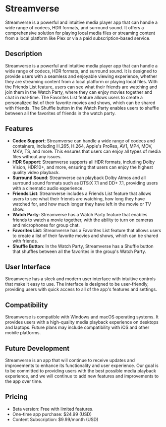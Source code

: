 # Streamverse

Streamverse is a powerful and intuitive media player app that can handle a wide range of codecs, HDR formats, and surround sound. It offers a comprehensive solution for playing local media files or streaming content from a local platform like Plex or via a paid subscription-based service.

## Description

Streamverse is a powerful and intuitive media player app that can handle a wide range of codecs, HDR formats, and surround sound. It is designed to provide users with a seamless and enjoyable viewing experience, whether they are streaming content from a local platform or playing local files. With the Friends List feature, users can see what their friends are watching and join them in the Watch Party, where they can enjoy movies together and chat in real-time. The Favorites List feature allows users to create a personalized list of their favorite movies and shows, which can be shared with friends. The Shuffle button in the Watch Party enables users to shuffle between all the favorites of friends in the watch party.

## Features

- **Codec Support**: Streamverse can handle a wide range of codecs and containers, including H.265, H.264, Apple's ProRes, AV1, MP4, MOV, MKV, TS, and more. This ensures that users can enjoy all types of media files without any issues.
- **HDR Support**: Streamverse supports all HDR formats, including Dolby Vision, HDR10+, and more, ensuring that users can enjoy the highest quality video playback.
- **Surround Sound**: Streamverse can playback Dolby Atmos and all surround sound formats such as DTS:X 7.1 and DD+ 7.1, providing users with a cinematic audio experience.
- **Friends List**: Streamverse includes a Friends List feature that allows users to see what their friends are watching, how long they have watched for, and how much longer they have left in the movie or TV show.
- **Watch Party**: Streamverse has a Watch Party feature that enables friends to watch a movie together, with the ability to turn on cameras and microphones for group chat. 
- **Favorites List**: Streamverse has a Favorites List feature that allows users to create a list of their favorite movies and shows, which can be shared with friends.
- **Shuffle Button**: In the Watch Party, Streamverse has a Shuffle button that shuffles between all the favorites in the group's Watch Party.

## User Interface

Streamverse has a sleek and modern user interface with intuitive controls that make it easy to use. The interface is designed to be user-friendly, providing users with quick access to all of the app's features and settings.

## Compatibility

Streamverse is compatible with Windows and macOS operating systems. It provides users with a high-quality media playback experience on desktops and laptops. Future plans may include compatibility with iOS and other mobile platforms.

## Future Development

Streamverse is an app that will continue to receive updates and improvements to enhance its functionality and user experience. Our goal is to be committed to providing users with the best possible media playback experience, and we will continue to add new features and improvements to the app over time. 

## Pricing

- Beta version: Free with limited features. 
- One-time app purchase: $24.99 (USD)
- Content Subscription: $9.99/month (USD)

